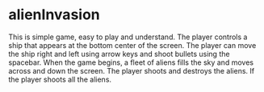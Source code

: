 # alienInvasion
<p>This is simple game, easy to play and understand.
The player controls a ship that appears at the bottom center of the screen. The player can move the ship right and left using arrow keys and shoot bullets using the spacebar. When the game begins, a fleet of aliens fills the sky and moves across and down the screen. The player shoots and destroys the aliens. If the player shoots all the aliens. </p>
